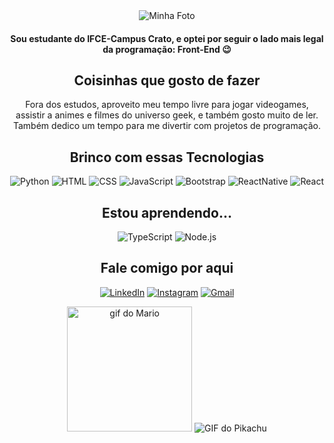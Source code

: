 <div align="center">
  <img src="https://github.com/VitoriaPio/VitoriaPio/assets/81269768/083f3dae-579a-4713-8f98-972304a312d0" alt="Minha Foto">

  <h4>Sou estudante do IFCE-Campus Crato, e optei por seguir o lado mais legal da programação: Front-End 😉</h4>

  <h2>Coisinhas que gosto de fazer</h2>
Fora dos estudos, aproveito meu tempo livre para jogar videogames, assistir a animes e filmes do universo geek, e também gosto muito de ler. Também dedico um tempo para me divertir com projetos de programação.

  <h2>Brinco com essas Tecnologias</h2>
  <p>
    <img src="https://img.shields.io/badge/Python-14354C?style=for-the-badge&logo=python&logoColor=white" alt="Python">
    <img src="https://img.shields.io/badge/HTML5-E34F26?style=for-the-badge&logo=html5&logoColor=white" alt="HTML">
    <img src="https://img.shields.io/badge/CSS3-1572B6?style=for-the-badge&logo=css3&logoColor=white" alt="CSS">
    <img src="https://img.shields.io/badge/JavaScript-F7DF1E?style=for-the-badge&logo=javascript&logoColor=black" alt="JavaScript">
    <img src="https://img.shields.io/badge/Bootstrap-563D7C?style=for-the-badge&logo=bootstrap&logoColor=white" alt="Bootstrap">
    <img src="https://img.shields.io/badge/React_Native-20232A?style=for-the-badge&logo=react&logoColor=61DAFB" alt="ReactNative">
    <img src="https://img.shields.io/badge/React-20232A?style=for-the-badge&logo=react&logoColor=61DAFB" alt="React">
    

  </p>

  <h2>Estou aprendendo...</h2>
  <p>
    <img src="https://img.shields.io/badge/TypeScript-007ACC?style=for-the-badge&logo=typescript&logoColor=white" alt="TypeScript">
    <img src="https://img.shields.io/badge/Node.js-43853D?style=for-the-badge&logo=node.js&logoColor=white" alt="Node.js">
  </p>

  <h2>Fale comigo por aqui</h2>
  <p>
    <a href="https://www.linkedin.com/in/vitoriapio"><img src="https://img.shields.io/badge/linkedin-0A66C2?style=for-the-badge&logo=linkedin&logoColor=white" alt="LinkedIn"></a>
    <a href="https://www.instagram.com/a.piio_"><img src="https://img.shields.io/badge/Instagram-E4405F?style=for-the-badge&logo=instagram&logoColor=white" alt="Instagram"></a>
    <a href="mailto:pio.vitoria156@gmail.com"><img src="https://img.shields.io/badge/Gmail-D14836?style=for-the-badge&logo=gmail&logoColor=white" alt="Gmail"></a>
  </p>
  
  <img src="https://i.pinimg.com/originals/56/79/a5/5679a551fa9155ab2513d0c1e0e2bb0f.gif" alt= "gif do Mario" style="widht=200px; height:200px">
  <img src="https://github.com/VitoriaPio/VitoriaPio/assets/81269768/5070c215-d5d3-4ffe-969f-8bec6deb55ce" alt="GIF do Pikachu">
</div>

